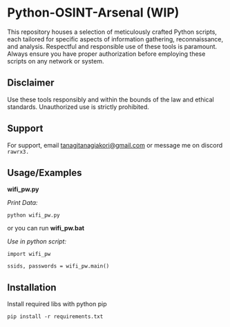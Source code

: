 
# Python-OSINT-Arsenal (WIP)

This repository houses a selection of meticulously crafted Python scripts, each tailored for specific aspects of information gathering, reconnaissance, and analysis. Respectful and responsible use of these tools is paramount. Always ensure you have proper authorization before employing these scripts on any network or system. 





## Disclaimer

Use these tools responsibly and within the bounds of the law and ethical standards. Unauthorized use is strictly prohibited.


## Support

For support, email tanagitanagiakori@gmail.com or message me on discord `rawrx3.`


## Usage/Examples

 **wifi_pw.py**
  
*Print Data:*
```
python wifi_pw.py
```
or you can run **wifi_pw.bat**  

*Use in python script:*
```
import wifi_pw

ssids, passwords = wifi_pw.main()
```

## Installation

Install required libs with python pip

```msdos
pip install -r requirements.txt
```
    
